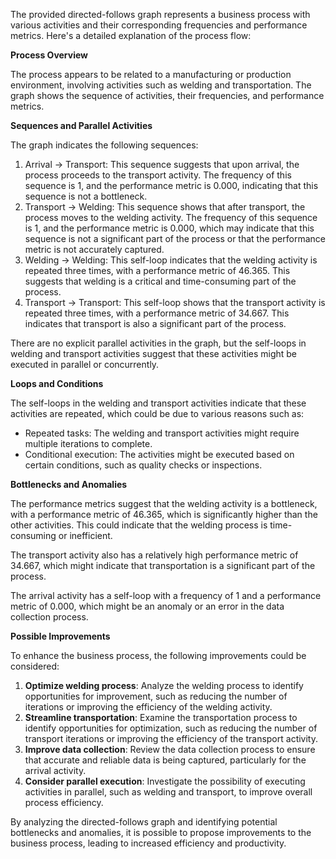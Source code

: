 The provided directed-follows graph represents a business process with various activities and their corresponding frequencies and performance metrics. Here's a detailed explanation of the process flow:

**Process Overview**

The process appears to be related to a manufacturing or production environment, involving activities such as welding and transportation. The graph shows the sequence of activities, their frequencies, and performance metrics.

**Sequences and Parallel Activities**

The graph indicates the following sequences:

1. Arrival -> Transport: This sequence suggests that upon arrival, the process proceeds to the transport activity. The frequency of this sequence is 1, and the performance metric is 0.000, indicating that this sequence is not a bottleneck.
2. Transport -> Welding: This sequence shows that after transport, the process moves to the welding activity. The frequency of this sequence is 1, and the performance metric is 0.000, which may indicate that this sequence is not a significant part of the process or that the performance metric is not accurately captured.
3. Welding -> Welding: This self-loop indicates that the welding activity is repeated three times, with a performance metric of 46.365. This suggests that welding is a critical and time-consuming part of the process.
4. Transport -> Transport: This self-loop shows that the transport activity is repeated three times, with a performance metric of 34.667. This indicates that transport is also a significant part of the process.

There are no explicit parallel activities in the graph, but the self-loops in welding and transport activities suggest that these activities might be executed in parallel or concurrently.

**Loops and Conditions**

The self-loops in the welding and transport activities indicate that these activities are repeated, which could be due to various reasons such as:

* Repeated tasks: The welding and transport activities might require multiple iterations to complete.
* Conditional execution: The activities might be executed based on certain conditions, such as quality checks or inspections.

**Bottlenecks and Anomalies**

The performance metrics suggest that the welding activity is a bottleneck, with a performance metric of 46.365, which is significantly higher than the other activities. This could indicate that the welding process is time-consuming or inefficient.

The transport activity also has a relatively high performance metric of 34.667, which might indicate that transportation is a significant part of the process.

The arrival activity has a self-loop with a frequency of 1 and a performance metric of 0.000, which might be an anomaly or an error in the data collection process.

**Possible Improvements**

To enhance the business process, the following improvements could be considered:

1. **Optimize welding process**: Analyze the welding process to identify opportunities for improvement, such as reducing the number of iterations or improving the efficiency of the welding activity.
2. **Streamline transportation**: Examine the transportation process to identify opportunities for optimization, such as reducing the number of transport iterations or improving the efficiency of the transport activity.
3. **Improve data collection**: Review the data collection process to ensure that accurate and reliable data is being captured, particularly for the arrival activity.
4. **Consider parallel execution**: Investigate the possibility of executing activities in parallel, such as welding and transport, to improve overall process efficiency.

By analyzing the directed-follows graph and identifying potential bottlenecks and anomalies, it is possible to propose improvements to the business process, leading to increased efficiency and productivity.